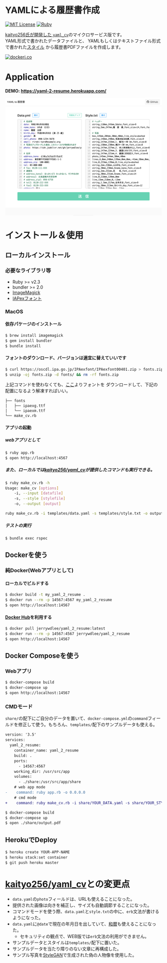 YAMLによる履歴書作成
===

[![MIT License](http://img.shields.io/badge/license-MIT-blue.svg?style=flat)](LICENSE)
[![Ruby](https://img.shields.io/badge/ruby-%3E%3D2.3-red.svg)](Ruby)

[kaityo256氏が開発した `yaml_cv`](https://github.com/kaityo256/yaml_cv)のマイクロサービス版です。  
YAML形式で書かれたデータファイルと、
YAMLもしくはテキストファイル形式で書かれた[スタイル](https://qiita.com/kaityo256/items/e3884d0109223c324baf)
から履歴書PDFファイルを作成します。

[![dockeri.co](https://dockeri.co/image/jerrywdlee/yaml_2_resume)](https://hub.docker.com/r/jerrywdlee/yaml_2_resume)

# Application
**DEMO: https://yaml-2-resume.herokuapp.com/**  

![sample/photo.png](sample/screen_pc.png)  

# インストール＆使用
## ローカルインストール
### 必要なライブラリ等
* Ruby >= v2.3
* bundler >= 2.0
* [ImageMagick](https://imagemagick.org/index.php)
* [IAPexフォント](https://ipafont.ipa.go.jp/node193#jp)

### MacOS
#### 依存パケージのインストール
```sh
$ brew install imagemagick
$ gem install bundler
$ bundle install
```

#### フォントのダウンロード、バージョンは適宜に替えていいです
```sh
$ curl https://oscdl.ipa.go.jp/IPAexfont/IPAexfont00401.zip > fonts.zip
$ unzip -oj fonts.zip -d fonts/ && rm -rf fonts.zip
```

上記コマンドを使わなくても、[ここ](https://ipafont.ipa.go.jp/node193#jp)よりフォントを
ダウンロードして、下記の配置になるよう解凍すればいい。

```
├── fonts
│   ├── ipaexg.ttf
│   └── ipaexm.ttf
└── make_cv.rb
```

#### アプリの起動
##### webアプリとして

```sh
$ ruby app.rb
$ open http://localhost:4567
```

##### また、ローカルでは[kaityo256/yaml_cv](https://github.com/kaityo256/yaml_cv)が提供したコマンドも実行できる。

```sh
$ ruby make_cv.rb -h
Usage: make_cv [options]
    -i, --input [datafile]
    -s, --style [stylefile]
    -o, --output [output]
```

```sh
ruby make_cv.rb -i templates/data.yaml -s templates/style.txt -o output.pdf
```

##### テストの実行
```sh
$ bundle exec rspec
```

## Dockerを使う
### 純Docker(Webアプリとして)
#### ローカルでビルドする

```sh
$ docker build -t my_yaml_2_resume .
$ docker run --rm -p 14567:4567 my_yaml_2_resume
$ open http://localhost:14567
```

#### [Docker Hub](https://cloud.docker.com/repository/docker/jerrywdlee/yaml_2_resume)を利用する

```sh
$ docker pull jerrywdlee/yaml_2_resume:latest
$ docker run --rm -p 14567:4567 jerrywdlee/yaml_2_resume
$ open http://localhost:14567
```

## Docker Composeを使う
### Webアプリ
```sh
$ docker-compose build
$ docker-compose up
$ open http://localhost:14567
```

### CMDモード
`share/`の配下にご自分のデータを置いて、`docker-compose.yml`の`command`フィールドを修正して使う。もちろん、`templates/`配下のサンプルデータも使える。

```diff
version: '3.5'
services:
  yaml_2_resume:
    container_name: yaml_2_resume
    build: .
    ports:
      - 14567:4567
    working_dir: /usr/src/app
    volumes:
      - ./share:/usr/src/app/share
    # web app mode
-    command: ruby app.rb -o 0.0.0.0
    # cmd mode
+    command: ruby make_cv.rb -i share/YOUR_DATA.yaml -s share/YOUR_STYLE.txt -o share/output.pdf
```

```sh
$ docker-compose build
$ docker-compose up
$ open ./share/output.pdf
```

## HerokuでDeploy

```sh
$ heroku create YOUR-APP-NAME
$ heroku stack:set container
$ git push heroku master
```

# [kaityo256/yaml_cv](https://github.com/kaityo256/yaml_cv)との変更点

- `data.yaml`の`photo`フィールドは、URLも使えることになった。
- 提供された画像は向きを補正し、サイズも自動調節することになった。
- コマンドモードを使う際、`data.yaml`と`style.txt`の中に、`erb`文法が書けるようになった。
- `data.yaml`に`@date`で現在の年月日を出していて、[和暦](https://github.com/sugi/wareki)も使えることになった。
  - セキュリティの観点で、WEB版では`erb`文法の利用ができません。
- サンプルデータとスタイルは`templates/`配下に置いた。
- サンプルデータを当たり障りのない文章に再構成した。
- サンプル写真を[StyleGAN](https://github.com/NVlabs/stylegan)で生成された偽の人物像を使用した。
